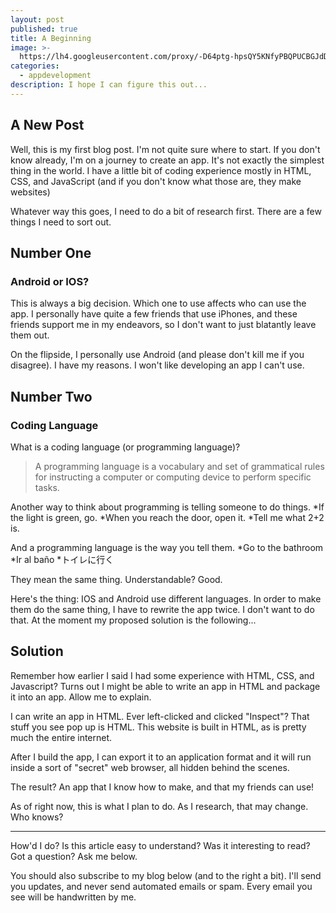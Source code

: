 ```yaml
---
layout: post
published: true
title: A Beginning
image: >-
  https://lh4.googleusercontent.com/proxy/-D64ptg-hpsQY5KNfyPBQPUCBGJdDpHzYVPjhWBN3sY6Dy1pzyRDU7qZERNOHTUEU8B9BJpFQqRznDjPGRX8Tk3nFVc-U4w9a96cJIn2Mpt52dzChRQ2R7SCmT4XIrMnxJx-og=w1536-h773
categories:
  - appdevelopment
description: I hope I can figure this out...
---
```

## A New Post

Well, this is my first blog post. I'm not quite sure where to start.
If you don't know already, I'm on a journey to create an app. It's not exactly the simplest thing in the world. I have a little bit of coding experience mostly in HTML, CSS, and JavaScript (and if you don't know what those are, they make websites)

Whatever way this goes, I need to do a bit of research first. There are a few things I need to sort out. 
## Number One
### Android or IOS?

This is always a big decision. Which one to use affects who can use the app. I personally have quite a few friends that use iPhones, and these friends support me in my endeavors, so I don't want to just blatantly leave them out.

On the flipside, I personally use Android (and please don't kill me if you disagree). I have my reasons. I won't like developing an app I can't use.

## Number Two
### Coding Language

What is a coding language (or programming language)?

> A programming language is a vocabulary and set of grammatical rules for instructing a computer or computing device to perform specific tasks.

Another way to think about programming is telling someone to do things.
*If the light is green, go.
*When you reach the door, open it.
*Tell me what 2+2 is.

And a programming language is the way you tell them.
*Go to the bathroom
*Ir al baño
*トイレに行く

They mean the same thing. Understandable? Good.

Here's the thing: IOS and Android use different languages. In order to make them do the same thing, I have to rewrite the app twice. I don't want to do that. At the moment my proposed solution is the following...

## Solution

Remember how earlier I said I had some experience with HTML, CSS, and Javascript? Turns out I might be able to write an app in HTML and package it into an app. Allow me to explain.

I can write an app in HTML. Ever left-clicked and clicked "Inspect"? That stuff you see pop up is HTML. This website is built in HTML, as is pretty much the entire internet.

After I build the app, I can export it to an application format and it will run inside a sort of "secret" web browser, all hidden behind the scenes.

The result? An app that I know how to make, and that my friends can use!

As of right now, this is what I plan to do. As I research, that may change. Who knows?

***

How'd I do? Is this article easy to understand? Was it interesting to read? Got a question? Ask me below.

You should also subscribe to my blog below (and to the right a bit). I'll send you updates, and never send automated emails or spam. Every email you see will be handwritten by me.
